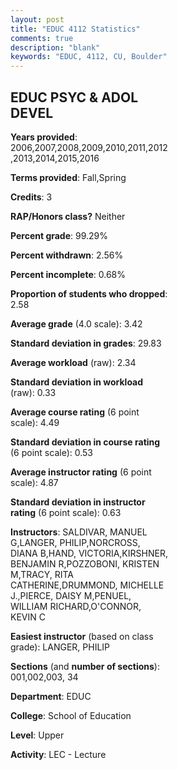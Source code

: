 ```yaml
---
layout: post
title: "EDUC 4112 Statistics"
comments: true
description: "blank"
keywords: "EDUC, 4112, CU, Boulder"
--- 
```

<head>
<script src="https://ajax.googleapis.com/ajax/libs/jquery/2.1.3/jquery.min.js"></script>
<script src="https://dl.dropboxusercontent.com/s/pc42nxpaw1ea4o9/highcharts.js?dl=0"></script>
<!-- <script src="../assets/js/highcharts.js"></script> -->
<style type="text/css">@font-face {
	font-family: "Bebas Neue";
	src: url(https://www.filehosting.org/file/details/544349/BebasNeue%20Regular.otf) format("opentype");
	}
	h1.Bebas { 
		font-family: "Bebas Neue", Verdana, Tahoma;
	}
</style>
</head>
<body>
	<div id="container" style="float: right; width: 45%; height: 88%; margin-left: 2.5%; margin-right: 2.5%;"></div>
	<script language="JavaScript">
		$(document).ready(function() {
		var chart = {type: 'column'};
		var title = {text: 'Grade Distribution'};
		var xAxis = {categories: ['A','B','C','D','F'],crosshair: true};
		var yAxis = {min: 0,title: {text: 'Percentage'}};
		var tooltip = {headerFormat: '<center><b><span style="font-size:20px">{point.key}</span></b></center>',
		               pointFormat: '<td style="padding:0"><b>{point.y:.1f}%</b></td>',
		               footerFormat: '</table>',shared: true,useHTML: true};
		var plotOptions = {column: {pointPadding: 0.0,borderWidth: 0}};  
		var credits = {enabled: false};var series= [{name: 'Percent',data: [52.6,35.41,10.05,0.83,1.11,]}];
		var json = {};
		json.chart = chart;
		json.title = title;
		json.tooltip = tooltip;
		json.xAxis = xAxis;
		json.yAxis = yAxis;  
		json.series = series;
		json.plotOptions = plotOptions;  
		json.credits = credits;
		$('#container').highcharts(json);
	});
	</script>
</body>
			   
## EDUC PSYC & ADOL DEVEL

**Years provided**: 2006,2007,2008,2009,2010,2011,2012,2013,2014,2015,2016

**Terms provided**: Fall,Spring

**Credits**: 3

**RAP/Honors class?** Neither

**Percent grade**: 99.29%

**Percent withdrawn**: 2.56%

**Percent incomplete**: 0.68%

**Proportion of students who dropped**: 2.58

**Average grade** (4.0 scale): 3.42

**Standard deviation in grades**: 29.83

**Average workload** (raw): 2.34

**Standard deviation in workload** (raw): 0.33

**Average course rating** (6 point scale): 4.49

**Standard deviation in course rating** (6 point scale): 0.53

**Average instructor rating** (6 point scale): 4.87

**Standard deviation in instructor rating** (6 point scale): 0.63

**Instructors**: SALDIVAR, MANUEL G,LANGER, PHILIP,NORCROSS, DIANA B,HAND, VICTORIA,KIRSHNER, BENJAMIN R,POZZOBONI, KRISTEN M,TRACY, RITA CATHERINE,DRUMMOND, MICHELLE J.,PIERCE, DAISY M,PENUEL, WILLIAM RICHARD,O'CONNOR, KEVIN C

**Easiest instructor** (based on class grade): LANGER, PHILIP

**Sections** (and **number of sections**): 001,002,003, 34

**Department**: EDUC

**College**: School of Education

**Level**: Upper

**Activity**: LEC - Lecture